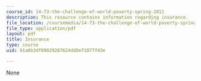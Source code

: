 ```yaml
---
course_id: 14-73-the-challenge-of-world-poverty-spring-2011
description: This resource contains information regarding insurance.
file_location: /coursemedia/14-73-the-challenge-of-world-poverty-spring-2011/91a0b3df80029287624dd8e71077f43e_MIT14_73S11_Lec16_slides.pdf
file_type: application/pdf
layout: pdf
title: Insurance
type: course
uid: 91a0b3df80029287624dd8e71077f43e

---
```

None